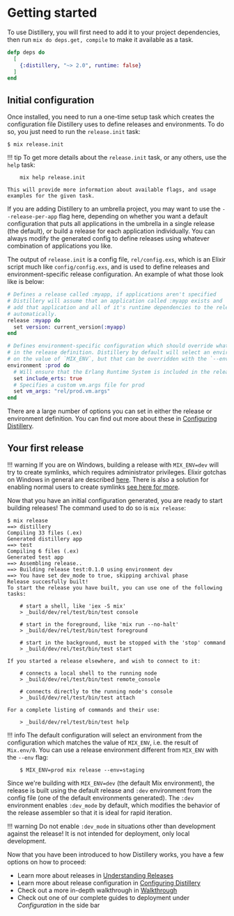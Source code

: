 # Getting started

To use Distillery, you will first need to add it to your project dependencies, then run
`mix do deps.get, compile` to make it available as a task.

```elixir
defp deps do
  [
    {:distillery, "~> 2.0", runtime: false}
  ]
end
```

## Initial configuration

Once installed, you need to run a one-time setup task which creates the configuration file Distillery
uses to define releases and environments. To do so, you just need to run the `release.init` task:

    $ mix release.init


!!! tip
    To get more details about the `release.init` task, or any others, use the `help` task:

        mix help release.init

    This will provide more information about available flags, and usage examples for the given task.

If you are adding Distillery to an umbrella project, you may want to use the `--release-per-app` flag
here, depending on whether you want a default configuration that puts all applications in the umbrella
in a single release (the default), or build a release for each application individually. You can always
modify the generated config to define releases using whatever combination of applications you like.

The output of `release.init` is a config file, `rel/config.exs`, which is an Elixir script much like
`config/config.exs`, and is used to define releases and environment-specific release configuration.
An example of what those look like is below:

```elixir
# Defines a release called :myapp, if applications aren't specified
# Distillery will assume that an application called :myapp exists and
# add that application and all of it's runtime dependencies to the release
# automatically.
release :myapp do
  set version: current_version(:myapp)
end

# Defines environment-specific configuration which should override what is set
# in the release definition. Distillery by default will select an environment based
# on the value of `MIX_ENV`, but that can be overridden with the `--env` or `--profile` flags.
environment :prod do
  # Will ensure that the Erlang Runtime System is included in the release
  set include_erts: true
  # Specifies a custom vm.args file for prod
  set vm_args: "rel/prod.vm.args"
end
```

There are a large number of options you can set in either the release or environment definition. You
can find out more about these in [Configuring Distillery](../config/distillery.md).

## Your first release

!!! warning
    If you are on Windows, building a release with `MIX_ENV=dev` will try to
    create symlinks, which requires administrator privileges. Elixir gotchas on
    Windows in general are described
    [here](https://github.com/elixir-lang/elixir/wiki/Windows#gotchas). There is
    also a solution for enabling normal users to create symlinks [see here for more](https://superuser.com/a/125981).

Now that you have an initial configuration generated, you are ready to start building releases!
The command used to do so is `mix release`:

```
$ mix release
==> distillery
Compiling 33 files (.ex)
Generated distillery app
==> test
Compiling 6 files (.ex)
Generated test app
==> Assembling release..
==> Building release test:0.1.0 using environment dev
==> You have set dev_mode to true, skipping archival phase
Release succesfully built!
To start the release you have built, you can use one of the following tasks:

    # start a shell, like 'iex -S mix'
    > _build/dev/rel/test/bin/test console

    # start in the foreground, like 'mix run --no-halt'
    > _build/dev/rel/test/bin/test foreground

    # start in the background, must be stopped with the 'stop' command
    > _build/dev/rel/test/bin/test start

If you started a release elsewhere, and wish to connect to it:

    # connects a local shell to the running node
    > _build/dev/rel/test/bin/test remote_console

    # connects directly to the running node's console
    > _build/dev/rel/test/bin/test attach

For a complete listing of commands and their use:

    > _build/dev/rel/test/bin/test help
```

!!! info
    The default configuration will select an environment from the configuration which matches
    the value of `MIX_ENV`, i.e. the result of `Mix.env/0`. You can use a release environment
    different from `MIX_ENV` with the `--env` flag:

        $ MIX_ENV=prod mix release --env=staging

Since we're building with `MIX_ENV=dev` (the default Mix environment), the release is built using
the default release and `:dev` environment from the config file (one of the default environments generated).
The `:dev` environment enables `:dev_mode` by default, which modifies the behavior of the release assembler
so that it is ideal for rapid iteration.

!!! warning
    Do not enable `:dev_mode` in situations other than development against the release! It is not
    intended for deployment, only local development.

Now that you have been introduced to how Distillery works, you have a few options on how to proceed:

  * Learn more about releases in [Understanding Releases](understanding_releases.md)
  * Learn more about release configuration in [Configuring Distillery](../config/distillery.md)
  * Check out a more in-depth walkthrough in [Walkthrough](walkthrough.md)
  * Check out one of our complete guides to deployment under *Configuration* in the side bar
